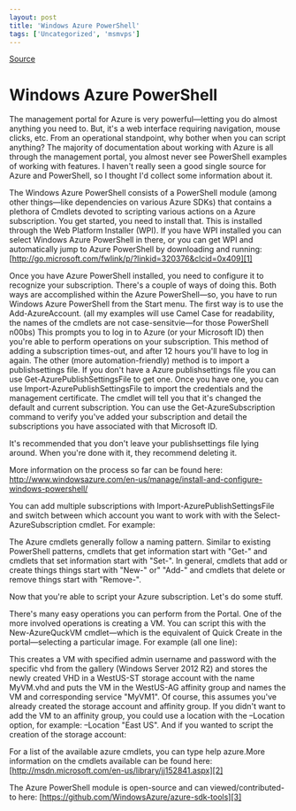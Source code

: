 ```yaml
---
layout: post
title: 'Windows Azure PowerShell'
tags: ['Uncategorized', 'msmvps']
---
```

[Source](http://pr-blog.azurewebsites.net/2013/10/29/windows-azure-powershell/ "Permalink to Windows Azure PowerShell")

# Windows Azure PowerShell

The management portal for Azure is very powerful—letting you do almost anything you need to. But, it's a web interface requiring navigation, mouse clicks, etc. From an operational standpoint, why bother when you can script anything? The majority of documentation about working with Azure is all through the management portal, you almost never see PowerShell examples of working with features. I haven't really seen a good single source for Azure and PowerShell, so I thought I'd collect some information about it.

The Windows Azure PowerShell consists of a PowerShell module (among other things—like dependencies on various Azure SDKs) that contains a plethora of Cmdlets devoted to scripting various actions on a Azure subscription. You get started, you need to install that. This is installed through the Web Platform Installer (WPI). If you have WPI installed you can select Windows Azure PowerShell in there, or you can get WPI and automatically jump to Azure PowerShell by downloading and running: [http://go.microsoft.com/fwlink/p/?linkid=320376&clcid=0x409][1]

Once you have Azure PowerShell installed, you need to configure it to recognize your subscription. There's a couple of ways of doing this. Both ways are accomplished within the Azure PowerShell—so, you have to run Windows Azure PowerShell from the Start menu. The first way is to use the Add-AzureAccount. (all my examples will use Camel Case for readability, the names of the cmdlets are not case-sensitvie—for those PowerShell n00bs) This prompts you to log in to Azure (or your Microsoft ID) then you're able to perform operations on your subscription. This method of adding a subscription times-out, and after 12 hours you'll have to log in again. The other (more automation-friendly) method is to import a publishsettings file. If you don't have a Azure publishsettings file you can use Get-AzurePublishSettingsFile to get one. Once you have one, you can use Import-AzurePublishSettingsFile to import the credentials and the management certificate. The cmdlet will tell you that it's changed the default and current subscription. You can use the Get-AzureSubscription command to verify you've added your subscription and detail the subscriptions you have associated with that Microsoft ID.

It's recommended that you don't leave your publishsettings file lying around. When you're done with it, they recommend deleting it.

More information on the process so far can be found here: <http://www.windowsazure.com/en-us/manage/install-and-configure-windows-powershell/>

You can add multiple subscriptions with Import-AzurePublishSettingsFile and switch between which account you want to work with with the Select-AzureSubscription cmdlet. For example:

The Azure cmdlets generally follow a naming pattern. Similar to existing PowerShell patterns, cmdlets that get information start with "Get-" and cmdlets that set information start with "Set-". In general, cmdlets that add or create things things start with "New-" or" "Add-" and cmdlets that delete or remove things start with "Remove-".

Now that you're able to script your Azure subscription. Let's do some stuff.

There's many easy operations you can perform from the Portal. One of the more involved operations is creating a VM. You can script this with the New-AzureQuckVM cmdlet—which is the equivalent of Quick Create in the portal—selecting a particular image. For example (all one line):

This creates a VM with specified admin username and password with the specific vhd from the gallery (Windows Server 2012 R2) and stores the newly created VHD in a WestUS-ST storage account with the name MyVM.vhd and puts the VM in the WestUS-AG affinity group and names the VM and corresponding service "MyVM1". Of course, this assumes you've already created the storage account and affinity group. If you didn't want to add the VM to an affinity group, you could use a location with the –Location option, for example: –Location "East US". And if you wanted to script the creation of the storage account:

For a list of the available azure cmdlets, you can type help azure.More information on the cmdlets available can be found here: [http://msdn.microsoft.com/en-us/library/jj152841.aspx][2]

The Azure PowerShell module is open-source and can viewed/contributed-to here: [https://github.com/WindowsAzure/azure-sdk-tools][3]

[1]: http://go.microsoft.com/fwlink/p/?linkid=320376&clcid=0x409 "Microsoft Web Platform Installer"
[2]: http://bit.ly/1bvPYuf "http://msdn.microsoft.com/en-us/library/jj152841.aspx"
[3]: http://bit.ly/17o6i3y "Windows Azure PowerShell code repository"


